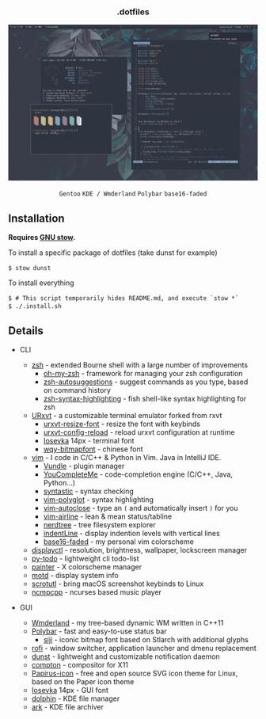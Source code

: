 <div align="center">
<h3>.dotfiles</h3>
<img src="https://github.com/aesophor/dotfiles/raw/master/.meta/main.png">

`Gentoo` `KDE / Wmderland` `Polybar` `base16-faded`
</div>

## Installation
**Requires [GNU stow](https://www.gnu.org/software/stow/).**

To install a specific package of dotfiles (take dunst for example)
```
$ stow dunst
```

To install everything
```
$ # This script temporarily hides README.md, and execute `stow *`
$ ./.install.sh
```

## Details
* CLI
  * [zsh](https://github.com/zsh-users/zsh) - extended Bourne shell with a large number of improvements
    * [oh-my-zsh](https://github.com/robbyrussell/oh-my-zsh) - framework for managing your zsh configuration
    * [zsh-autosuggestions](https://github.com/zsh-users/zsh-autosuggestions) - suggest commands as you type, based on command history
    * [zsh-syntax-highlighting](https://github.com/zsh-users/zsh-syntax-highlighting) - fish shell-like syntax highlighting for zsh
  * [URxvt](https://github.com/exg/rxvt-unicode) - a customizable terminal emulator forked from rxvt
    * [urxvt-resize-font](https://github.com/simmel/urxvt-resize-font) - resize the font with keybinds
    * [urxvt-config-reload](https://github.com/regnarg/urxvt-config-reload) - reload urxvt configuration at runtime
    * [Iosevka](https://github.com/be5invis/Iosevka) 14px - terminal font
    * [wqy-bitmapfont](https://packages.gentoo.org/packages/media-fonts/wqy-bitmapfont) - chinese font
  * [vim](https://github.com/vim/vim) - I code in C/C++ & Python in Vim. Java in IntelliJ IDE.
    * [Vundle](https://github.com/VundleVim/Vundle.vim) - plugin manager
    * [YouCompleteMe](https://github.com/Valloric/YouCompleteMe) - code-completion engine (C/C++, Java, Python...)
    * [syntastic](https://github.com/vim-syntastic/syntastic) - syntax checking
    * [vim-polyglot](https://github.com/sheerun/vim-polyglot) - syntax highlighting
    * [vim-autoclose](https://github.com/Townk/vim-autoclose) - type an `(` and automatically insert `)` for you
    * [vim-airline](https://github.com/vim-airline/vim-airline) - lean & mean status/tabline
    * [nerdtree](https://github.com/scrooloose/nerdtree) - tree filesystem explorer
    * [indentLine](https://github.com/Yggdroot/indentLine) - display indention levels with vertical lines
    * [base16-faded](https://github.com/aesophor/base16-faded/tree/master/colors) - my personal vim colorscheme
  * [displayctl](https://github.com/aesophor/displayctl) - resolution, brightness, wallpaper, lockscreen manager
  * [py-todo](https://github.com/aesophor/py-todo) - lightweight cli todo-list
  * [painter](https://github.com/aesophor/Painter) - X colorscheme manager
  * [motd](https://github.com/aesophor/dotfiles/blob/master/scripts/.local/bin/motd) - display system info
  * [scrotutl](https://github.com/aesophor/dotfiles/blob/master/scripts/.local/bin/scrotutl) - bring macOS screenshot keybinds to Linux
  * [ncmpcpp](https://github.com/arybczak/ncmpcpp) - ncurses based music player
    
* GUI
  * [Wmderland](https://github.com/aesophor/Wmderland) - my tree-based dynamic WM written in C++11
  * [Polybar](https://github.com/jaagr/polybar) - fast and easy-to-use status bar
    * [siji](https://github.com/stark/siji) - iconic bitmap font based on Stlarch with additional glyphs
  * [rofi](https://github.com/davatorium/rofi) - window switcher, application launcher and dmenu replacement
  * [dunst](https://github.com/dunst-project/dunst) - lightweight and customizable notification daemon
  * [compton](https://github.com/chjj/compton) - compositor for X11
  * [Papirus-icon](https://github.com/PapirusDevelopmentTeam/papirus-icon-theme) - free and open source SVG icon theme for Linux, based on the Paper icon theme
  * [Iosevka](https://github.com/be5invis/Iosevka) 14px - GUI font
  * [dolphin](https://github.com/KDE/dolphin) - KDE file manager
  * [ark](https://github.com/KDE/ark) - KDE file archiver
